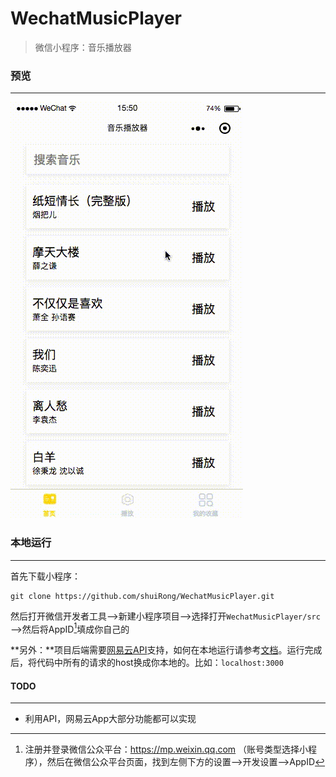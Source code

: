 # WechatMusicPlayer
> 微信小程序：音乐播放器



### 预览

---

![预览](./music.gif)





### 本地运行

---

首先下载小程序：

```
git clone https://github.com/shuiRong/WechatMusicPlayer.git
```

然后打开微信开发者工具—>新建小程序项目—>选择打开`WechatMusicPlayer/src`—>然后将AppID[^如何获取]填成你自己的



**另外：**项目后端需要[网易云API](https://github.com/Binaryify/NeteaseCloudMusicApi)支持，如何在本地运行请参考[文档](https://github.com/Binaryify/NeteaseCloudMusicApi)。运行完成后，将代码中所有的请求的host换成你本地的。比如：`localhost:3000`



#### TODO

---

* 利用API，网易云App大部分功能都可以实现





[^如何获取]: 注册并登录微信公众平台：https://mp.weixin.qq.com （账号类型选择小程序），然后在微信公众平台页面，找到左侧下方的设置—>开发设置—>AppID